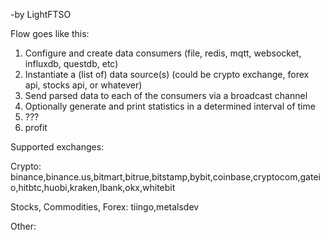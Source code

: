 -by LightFTSO

Flow goes like this:

1. Configure and create data consumers (file, redis, mqtt, websocket, influxdb, questdb, etc)
2. Instantiate a (list of) data source(s) (could be crypto exchange, forex api, stocks api, or whatever)
3. Send parsed data to each of the consumers via a broadcast channel
4. Optionally generate and print statistics in a determined interval of time
5. ???
6. profit

Supported exchanges:

Crypto:
binance,binance.us,bitmart,bitrue,bitstamp,bybit,coinbase,cryptocom,gateio,hitbtc,huobi,kraken,lbank,okx,whitebit

Stocks, Commodities, Forex:
tiingo,metalsdev

Other:
